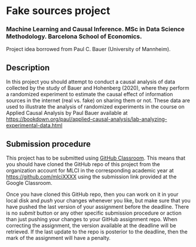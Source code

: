 # Fake sources project

### Machine Learning and Causal Inference. MSc in Data Science Methodology. Barcelona School of Economics.

Project idea borrowed from Paul C. Bauer (University of Mannheim).

## Description

In this project you should attempt to conduct a causal analysis of
data collected by the study of Bauer and Hohenberg (2020), where
they perform a randomized experiment to estimate the causal effect
of information sources in the internet (real vs. fake) on sharing
them or not. These data are used to illustrate the analysis of
randomized experiments in the course on Applied Causal Analysis
by Paul Bauer available at
https://bookdown.org/paul/applied-causal-analysis/lab-analyzing-experimental-data.html

## Submission procedure

This project has to be submitted using
[GitHub Classroom](https://classroom.github.com). This
means that you should have cloned the GitHub repo of this project
from the organization account for MLCI in the corresponding academic
year at https://github.com/mlciXXXX using the submission link
provided at the Google Classroom.

Once you have cloned this GitHub repo, then you can work on it in
your local disk and _push_ your changes whenever you like, but make
sure that you have pushed the last version of your assignment before
the deadline. There is no _submit_ button or any other specific
submission procedure or action than just pushing your changes to your
GitHub assignment repo. When correcting the assignment, the version
available at the deadline will be retrieved. If the last update to
the repo is posterior to the deadline, then the mark of the
assignment will have a penalty.
